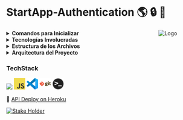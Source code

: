 # StartApp-Authentication :earth_americas: :lock: :key:
<img alt="Logo" align="right" src="https://encrypted-tbn0.gstatic.com/images?q=tbn:ANd9GcTu1tfJ2N0SENG9G86Avbt6qN59vXLDAFYggA5IrspoOX4Q_irRB18laR-At4dTKZyG6VI&usqp=CAU" width="20%" />

<details>
  <summary><strong>Comandos para Inicializar</strong></summary>

### Comando para instalar paquetes
npm install  
### Comando para correr aplicacion
node server.js --Comienza a escuchar en el puerto 8080--

</details>

<details>
    <summary><strong>Tecnologías Involucradas</strong></summary>

### Node.js
[![Node Version](https://img.shields.io/badge/Node-v15.8.0-green)](https://nodejs.org/docs/latest-v15.x/api/)
Es un entorno en tiempo de ejecución multiplataforma, de código abierto, para la capa del servidor basado en el lenguaje de programación JavaScript, asíncrono, con E/S de datos en una arquitectura orientada a eventos y basado en el motor V8 de Google
### Express
[![Express](https://img.shields.io/badge/Bcryptjs-v.4.17.1-ff69b4)](https://expressjs.com/es/) 
Es un marco de aplicación web de back-end para Node.js. Está diseñado para crear aplicaciones web y API. Se lo utiliza principalmente para hacer los HTTP requests
#### Carpetas donde se uso de la tecnología dentro de la aplicación:
* server.js
### Bcryptjs
[![Bcryptjs](https://img.shields.io/badge/Bcryptjs-v.2.4.3-blueviolet)](https://www.npmjs.com/package/bcryptjs)
Es un module de node.js que permite hacer encriptaciones. Se utiliza para encriptar el password recibido
#### Carpetas donde se uso de la tecnología dentro de la aplicación:
* app/controllers/auth.controller.js
### Jsonwebtoken
[![Jsonwebtoken](https://img.shields.io/badge/Jsonwebtoken-v.8.5.1-brightgreen)](https://www.npmjs.com/package/jsonwebtoken)
JSON Web Token es un estándar abierto basado en JSON propuesto por IETF para la creación de tokens de acceso que permiten la propagación de identidad y privilegios o claims. Se utiliza para la creación de Tokens. 
#### Carpetas donde se uso de la tecnología dentro de la aplicación:
* app/controllers/auth.controller.js
### Sequelize
[![Sequelize](https://img.shields.io/badge/Sequelize-v.6.6.5-green)](https://sequelize.org/)
Sequelize es un ORM de Node.js basado en promesas para Postgres, MySQL, MariaDB, SQLite y Microsoft SQL Server. Cuenta con un sólido soporte de transacciones, relaciones, carga ansiosa y perezosa, replicación de lectura y más. Se utiliza para interactuar con Postgres

#### Carpetas donde se uso de la tecnología dentro de la aplicación:
* app/models/index.js
* app/models/user.model.js
### PostgreSQL
[![PostgreSQL](https://img.shields.io/badge/PostgreSQL-v.8.7.1-important)](https://www.postgresql.org/)
 Es un sistema de gestión de bases de datos relacional orientado a objetos y de código abierto. 
### Nodemailer
[![Node Mailer](https://img.shields.io/badge/NodeMailer-v.6.7.0-red)](https://nodemailer.com/about/)

Es un módulo de Node.js que nos permite hacer él envió de correos electrónicos. Esto se utiliza en las siguientes ocasiones:  
* Cuando un usuario se registra de manera regular (Sin hacerlo mediante Google). En ese caso se le envía un correo de confirmación a su cuenta
* Cuando un usuario registrado de manera regular, desea cambiar su contraseña 

#### Carpetas donde se uso de la tecnología dentro de la aplicación:
* app/config/email.config.js
* app/controllers/auth.controller.js
</details>
<details>
    <summary><strong>Estructura de los Archivos</strong></summary>
    
La división de las carpetas esta de la siguiente manera:
#### Config
En esta carpeta en general se encuentran los archivos de configuración de los diferentes servicios y herramientas de usamos.
* Archivos de configuración de PostgreSQL
* Archivos de configuración de Nodemailer
* Archivos de configuración de Sequelize
* Llave para uso de JsonWebToken
#### Routes
Se declaran los Endpoints que se tienen y también se divide según a los recursos que tengamos
#### Middlewares
Esta parte del código nos ayudara para comunicarnos con otros paquetes, programas o funcionalidades específicas.
* Validaciones de correo electrónicos únicos
* Verificación de Token
* Verificación de Email con formato correcto
* Validacion de Sign Up
#### Controllers
Aqui se aplica toda la logica para los endpoints, que son redireccionados en la carpeta de **Routes**
* Maneja las acciones de Sign Up & Sign In
* Recovery de passwords
* Cambio de contraseñas
#### Models
Aqui se tienen modelos que representan exactamente lo que esta en la base de datos para que Sequelize haga uso de estos modelos para la interaccion con la DB. 
</details>

<details>
    <summary><strong>Arquitectura del Proyecto</strong></summary>

A través de rutas Express, el CORS como Middleware comprobará la solicitud HTTP que coincida con una ruta antes de llegar a la capa de seguridad.

La capa de seguridad incluye:

Middleware de autenticación JWT: verificar el registro, verificar el token
Si estos middlewares arrojan algún error, se enviará un mensaje como respuesta HTTP.

Los controladores interactúan con la base de datos PostgreSQL a través de Sequelize y envían una respuesta HTTP (token, información del usuario, datos basados ​​en roles que se encuentran en la base de datos del repositorio de Servicio de Datos) al cliente.

Podriamos decir que sigue una Arquitectura del Tipo MVC.
</details>

### TechStack

<code><img height="30" src="https://emojis.slackmojis.com/emojis/images/1465929657/511/heroku.png?1465929657"></code>
<code><img height="30" src="https://raw.githubusercontent.com/github/explore/80688e429a7d4ef2fca1e82350fe8e3517d3494d/topics/javascript/javascript.png"></code>
<code><img height="30" src="https://raw.githubusercontent.com/github/explore/80688e429a7d4ef2fca1e82350fe8e3517d3494d/topics/visual-studio-code/visual-studio-code.png"></code>
<code><img height="30" src="https://raw.githubusercontent.com/github/explore/80688e429a7d4ef2fca1e82350fe8e3517d3494d/topics/git/git.png"></code>
<code><img height="30" src="https://raw.githubusercontent.com/github/explore/80688e429a7d4ef2fca1e82350fe8e3517d3494d/topics/terminal/terminal.png"></code>

[API deploy on heroku]: https://dev-auth-db2.herokuapp.com/

🏡 [API Deploy on Heroku][API deploy on heroku]


[![Stake Holder](https://img.shields.io/badge/Cliente-StartAmericasTogether-blue)](https://www.startamericastogether.org/)